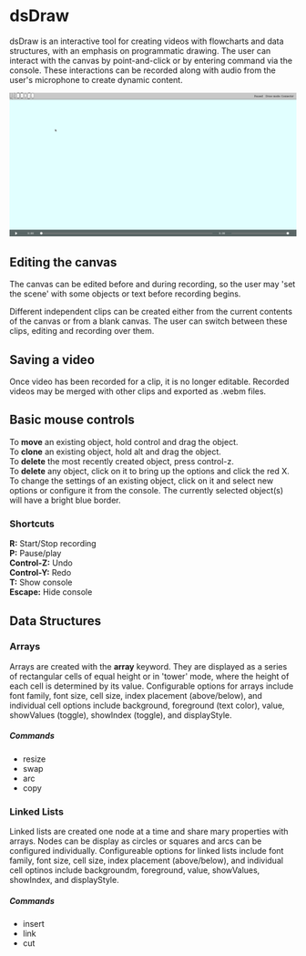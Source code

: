 # dsDraw

dsDraw is an interactive tool for creating videos with flowcharts and data structures, with an emphasis on programmatic drawing. The user can interact with the canvas by point-and-click or by entering command via the console. These interactions can be recorded along with audio from the user's microphone to create dynamic content. 

![gif cannot be loaded](https://github.com/danjeffries96/dsDraw/blob/master/docs/screenshots/menu.gif "Logo Title Text 1")

## Editing the canvas  
The canvas can be edited before and during recording, so the user may 'set the scene' with some objects or text before recording begins. 

Different independent clips can be created either from the current contents of the canvas or from a blank canvas. The user can switch between these clips, editing and recording over them. 

## Saving a video  
Once video has been recorded for a clip, it is no longer editable. Recorded videos may be merged with other clips and exported as .webm files.

## Basic mouse controls
To __move__ an existing object, hold control and drag the object.  
To __clone__ an existing object, hold alt and drag the object.  
To __delete__ the most recently created object, press control-z.  
To __delete__ any object, click on it to bring up the options and click the red X.   
To change the settings of an existing object, click on it
and select new options or configure it from the console.
The currently selected object(s) will have a bright blue border.  

### Shortcuts
__R:__ Start/Stop recording  
__P:__ Pause/play  
__Control-Z:__ Undo   
__Control-Y:__ Redo  
__T:__ Show console   
__Escape:__ Hide console   


## Data Structures

### Arrays

Arrays are created with the __array__ keyword. They are displayed as a series of rectangular cells of equal height or in 'tower' mode, where the height of each cell
is determined by its value. Configurable options for arrays include font family, font size, cell
size, index placement (above/below), and individual cell options include background, foreground (text color), value, showValues (toggle), showIndex (toggle), and displayStyle.

##### Commands
* resize
* swap  
* arc  
* copy

### Linked Lists

Linked lists are created one node at a time and share mary properties with arrays. Nodes can be display as circles or squares
and arcs can be configured individually. Configureable options for linked lists include font family, font size, cell size,
index placement (above/below), and individual cell optinos include backgroundm, foreground, value, showValues, showIndex, and displayStyle.

##### Commands
* insert
* link
* cut

